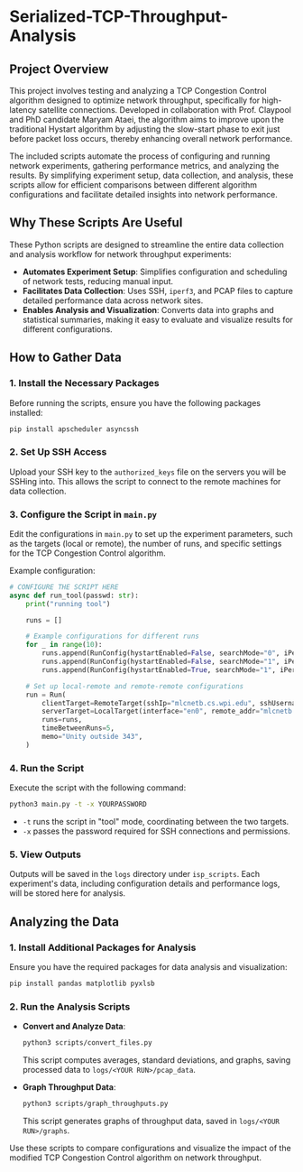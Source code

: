 # Serialized-TCP-Throughput-Analysis

## Project Overview

This project involves testing and analyzing a TCP Congestion Control algorithm designed to optimize network throughput, specifically for high-latency satellite connections. Developed in collaboration with Prof. Claypool and PhD candidate Maryam Ataei, the algorithm aims to improve upon the traditional Hystart algorithm by adjusting the slow-start phase to exit just before packet loss occurs, thereby enhancing overall network performance.

The included scripts automate the process of configuring and running network experiments, gathering performance metrics, and analyzing the results. By simplifying experiment setup, data collection, and analysis, these scripts allow for efficient comparisons between different algorithm configurations and facilitate detailed insights into network performance.

## Why These Scripts Are Useful

These Python scripts are designed to streamline the entire data collection and analysis workflow for network throughput experiments:
- **Automates Experiment Setup**: Simplifies configuration and scheduling of network tests, reducing manual input.
- **Facilitates Data Collection**: Uses SSH, `iperf3`, and PCAP files to capture detailed performance data across network sites.
- **Enables Analysis and Visualization**: Converts data into graphs and statistical summaries, making it easy to evaluate and visualize results for different configurations.

## How to Gather Data

### 1. Install the Necessary Packages

Before running the scripts, ensure you have the following packages installed:

```bash
pip install apscheduler asyncssh
```

### 2. Set Up SSH Access

Upload your SSH key to the `authorized_keys` file on the servers you will be SSHing into. This allows the script to connect to the remote machines for data collection.

### 3. Configure the Script in `main.py`

Edit the configurations in `main.py` to set up the experiment parameters, such as the targets (local or remote), the number of runs, and specific settings for the TCP Congestion Control algorithm.

Example configuration:

```python
# CONFIGURE THE SCRIPT HERE
async def run_tool(passwd: str):
    print("running tool")

    runs = []

    # Example configurations for different runs
    for _ in range(10):
        runs.append(RunConfig(hystartEnabled=False, searchMode="0", iPerfTime=3))
        runs.append(RunConfig(hystartEnabled=False, searchMode="1", iPerfTime=3))
        runs.append(RunConfig(hystartEnabled=True, searchMode="1", iPerfTime=3))

    # Set up local-remote and remote-remote configurations
    run = Run(
        clientTarget=RemoteTarget(sshIp="mlcnetb.cs.wpi.edu", sshUsername="cmtam", interface="ens2", password=passwd),
        serverTarget=LocalTarget(interface="en0", remote_addr="mlcnetb.cs.wpi.edu"),
        runs=runs,
        timeBetweenRuns=5,
        memo="Unity outside 343",
    )
```

### 4. Run the Script

Execute the script with the following command:

```bash
python3 main.py -t -x YOURPASSWORD
```

- `-t` runs the script in "tool" mode, coordinating between the two targets.
- `-x` passes the password required for SSH connections and permissions.

### 5. View Outputs

Outputs will be saved in the `logs` directory under `isp_scripts`. Each experiment's data, including configuration details and performance logs, will be stored here for analysis.

## Analyzing the Data

### 1. Install Additional Packages for Analysis

Ensure you have the required packages for data analysis and visualization:

```bash
pip install pandas matplotlib pyxlsb
```

### 2. Run the Analysis Scripts

- **Convert and Analyze Data**:
  ```bash
  python3 scripts/convert_files.py
  ```
  This script computes averages, standard deviations, and graphs, saving processed data to `logs/<YOUR RUN>/pcap_data`.

- **Graph Throughput Data**:
  ```bash
  python3 scripts/graph_throughputs.py
  ```
  This script generates graphs of throughput data, saved in `logs/<YOUR RUN>/graphs`.

Use these scripts to compare configurations and visualize the impact of the modified TCP Congestion Control algorithm on network throughput.
